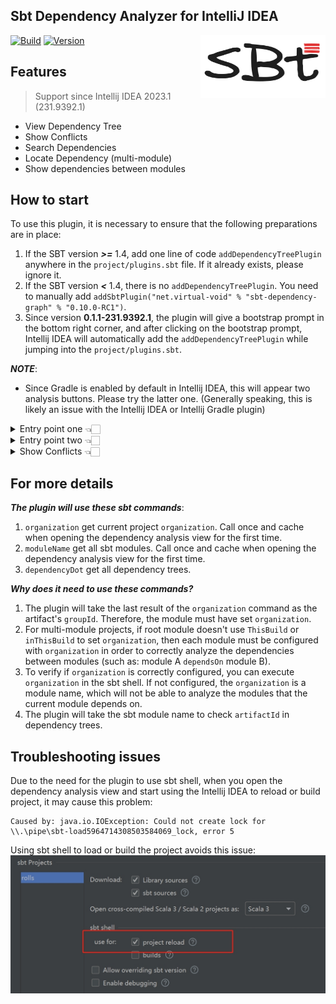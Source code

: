 Sbt Dependency Analyzer for IntelliJ IDEA
---------

<img src="./logo.png" width = "200" height = "100" alt="logo" align="right" />

[![Build](https://github.com/bitlap/intellij-sbt-dependency-analyzer/actions/workflows/ScalaCI.yml/badge.svg)](https://github.com/bitlap/intellij-sbt-dependency-analyzer/actions/workflows/ScalaCI.yml)
[![Version](https://img.shields.io/jetbrains/plugin/v/22427-sbt-dependency-analyzer?label=version)](https://plugins.jetbrains.com/plugin/22427-sbt-dependency-analyzer)

## Features

> Support since Intellij IDEA 2023.1 (231.9392.1)

- View Dependency Tree
- Show Conflicts
- Search Dependencies
- Locate Dependency (multi-module)
- Show dependencies between modules

## How to start

To use this plugin, it is necessary to ensure that the following preparations are in place:
1. If the SBT version _**>=**_ 1.4, add one line of code `addDependencyTreePlugin` anywhere in the `project/plugins.sbt` file. If it already exists, please ignore it.
2. If the SBT version _**<**_ 1.4, there is no `addDependencyTreePlugin`. You need to manually add `addSbtPlugin("net.virtual-void" % "sbt-dependency-graph" % "0.10.0-RC1")`.
3. Since version **0.1.1-231.9392.1**, the plugin will give a bootstrap prompt in the bottom right corner, and after clicking on the bootstrap prompt, Intellij IDEA will automatically add the `addDependencyTreePlugin` while jumping into the `project/plugins.sbt`.

_**NOTE**_:
- Since Gradle is enabled by default in Intellij IDEA, this will appear two analysis buttons. Please try the latter one. (Generally speaking, this is likely an issue with the Intellij IDEA or Intellij Gradle plugin)

<details>
<summary>Entry point one 👈🏻</summary>

![](./docs/gotoAnalyze1.png)

</details>

<details>
<summary>Entry point two 👈🏻</summary>

![](./docs/gotoAnalyze2.jpg)

</details>


<details>
<summary>Show Conflicts 👈🏻</summary>

![](./docs/scalaJSDependencyTree.png)

</details>

## For more details

_**The plugin will use these sbt commands**_:
1. `organization` get current project `organization`. Call once and cache when opening the dependency analysis view for the first time.
2. `moduleName` get all sbt modules. Call once and cache when opening the dependency analysis view for the first time.
3. `dependencyDot` get all dependency trees.

_**Why does it need to use these commands?**_
1. The plugin will take the last result of the `organization` command as the artifact's `groupId`. Therefore, the module must have set `organization`.</br>
2. For multi-module projects, if root module doesn't use `ThisBuild` or `inThisBuild` to set `organization`, then each module must be configured with `organization` in order to correctly analyze the dependencies between modules (such as: module A `dependsOn` module B).</br>
3. To verify if `organization` is correctly configured, you can execute `organization` in the sbt shell. If not configured, the `organization` is a module name, which will not be able to analyze the modules that the current module depends on.</br>
4. The plugin will take the sbt module name to check `artifactId` in dependency trees.</br>

## Troubleshooting issues

Due to the need for the plugin to use sbt shell, when you open the dependency analysis view and start using the Intellij IDEA to reload or build project, it may cause this problem:
```
Caused by: java.io.IOException: Could not create lock for \\.\pipe\sbt-load5964714308503584069_lock, error 5
```
Using sbt shell to load or build the project avoids this issue:
![](docs/sbtShellUseForReload.jpg)